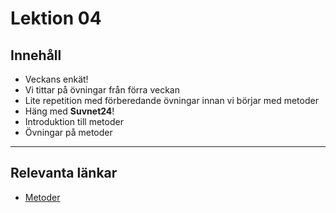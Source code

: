 # Lektion 04

## Innehåll

* Veckans enkät!
* Vi tittar på övningar från förra veckan
* Lite repetition med förberedande övningar innan vi börjar med metoder
* Häng med **Suvnet24**!
* Introduktion till metoder
* Övningar på metoder

---

## Relevanta länkar

* [Metoder](../../../../material/cs/basics/methods.md)